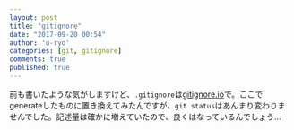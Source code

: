 ```yaml
---
layout: post
title: "gitignore"
date: "2017-09-20 00:54"
author: 'u-ryo'
categories: [git, gitignore]
comments: true
published: true
---
```

前も書いたような気がしますけど、`.gitignore`は[gitignore.io](https://gitignore.io/)で。ここでgenerateしたものに置き換えてみたんですが、`git status`はあんまり変わりませんでした。記述量は確かに増えていたので、良くはなっているんでしょう...
